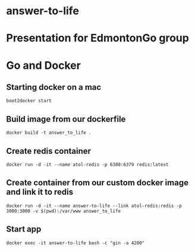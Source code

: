# answer-to-life
Presentation for EdmontonGo group
=======
# Go and Docker

## Starting docker on a mac
```
boot2docker start
```

## Build image from our dockerfile
```
docker build -t answer_to_life .
```

## Create redis container
```
docker run -d -it --name atol-redis -p 6380:6379 redis:latest
```

## Create container from our custom docker image and link it to redis
```
docker run -d -it --name answer-to-life --link atol-redis:redis -p 3000:3000 -v $(pwd):/var/www answer_to_life
```

## Start app
```
docker exec -it answer-to-life bash -c "gin -a 4200"
```